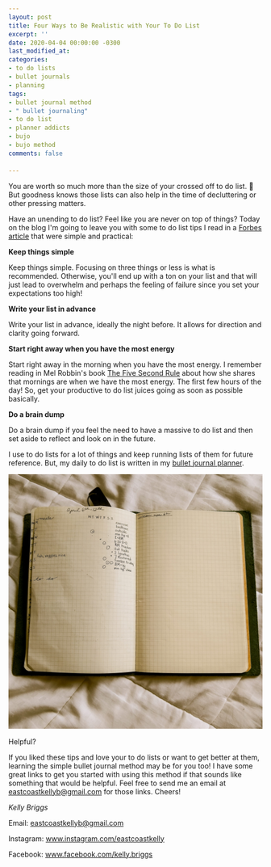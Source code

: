 ```yaml
---
layout: post
title: Four Ways to Be Realistic with Your To Do List
excerpt: ''
date: 2020-04-04 00:00:00 -0300
last_modified_at: 
categories:
- to do lists
- bullet journals
- planning
tags:
- bullet journal method
- " bullet journaling"
- to do list
- planner addicts
- bujo
- bujo method
comments: false

---
```

You are worth so much more than the size of your crossed off to do list. 📃 But goodness knows those lists can also help in the time of decluttering or other pressing matters.⁣⁣⁣⁣⁣

Have an unending to do list? Feel like you are never on top of things? ⁣⁣⁣⁣⁣Today on the blog I'm going to leave you with some to do list tips I read in a [Forbes article](https://www.forbes.com/sites/bryancollinseurope/2020/02/20/how-to-put-together-a-realistic-to-do-list-every-day/#4476afb519e3) that were simple and practical:⁣⁣⁣⁣⁣⁣⁣⁣⁣⁣

**Keep things simple**

Keep things simple. Focusing on three things or less is what is recommended.⁣⁣⁣⁣⁣ Otherwise, you'll end up with a ton on your list and that will just lead to overwhelm and perhaps the feeling of failure since you set your expectations too high!

**Write your list in advance**

Write your list in advance, ideally the night before. It allows for direction and clarity going forward.⁣⁣⁣⁣⁣

**Start right away when you have the most energy**

Start right away in the morning when you have the most energy. ⁣⁣⁣⁣⁣I remember reading in Mel Robbin's book [The Five Second Rule](www.melrobbins.com) about how she shares that mornings are when we have the most energy. The first few hours of the day! So, get your productive to do list juices going as soon as possible basically.

**Do a brain dump**

Do a brain dump if you feel the need to have a massive to do list and then set aside to reflect and look on in the future.⁣⁣⁣⁣⁣

I use to do lists for a lot of things and keep running lists of them for future reference. But, my daily to do list is written in my [bullet journal planner](www.bulletjournal.com).

![](assets/img/91490657_10163239409575627_903658426133905408_o.jpg)

⁣Helpful? ⁣⁣⁣⁣⁣

If you liked these tips and love your to do lists or want to get better at them, learning the simple bullet journal method may be for you too! I have some great links to get you started with using this method if that sounds like something that would be helpful. Feel free to send me an email at eastcoastkellyb@gmail.com for those links. Cheers!

_Kelly Briggs_

Email: eastcoastkellyb@gmail.com

Instagram: www.instagram.com/eastcoastkelly

Facebook: www.facebook.com/kelly.briggs